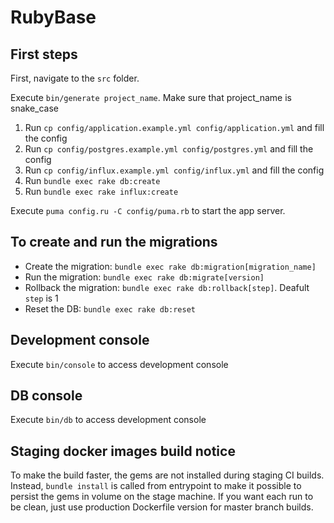 # RubyBase

## First steps

First, navigate to the `src` folder.

Execute `bin/generate project_name`. Make sure that project_name is snake_case

1. Run `cp config/application.example.yml config/application.yml` and fill the config
2. Run `cp config/postgres.example.yml config/postgres.yml` and fill the config
3. Run `cp config/influx.example.yml config/influx.yml` and fill the config
4. Run `bundle exec rake db:create`
5. Run `bundle exec rake influx:create`

Execute `puma config.ru -C config/puma.rb` to start the app server.

## To create and run the migrations

- Create the migration: `bundle exec rake db:migration[migration_name]`
- Run the migration: `bundle exec rake db:migrate[version]`
- Rollback the migration: `bundle exec rake db:rollback[step]`. Deafult `step` is 1
- Reset the DB: `bundle exec rake db:reset`

## Development console

Execute `bin/console` to access development console

## DB console

Execute `bin/db` to access development console

## Staging docker images build notice
To make the build faster, the gems are not installed during staging CI builds. Instead, `bundle install` is called from entrypoint to make it possible to persist the gems in volume on the stage machine. If you want each run to be clean, just use production Dockerfile version for master branch builds.
